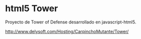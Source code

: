 html5 Tower
===========

Proyecto de Tower of Defense desarrollado en javascript-html5.

http://www.delysoft.com/Hosting/CarpinchoMutante/Tower/
